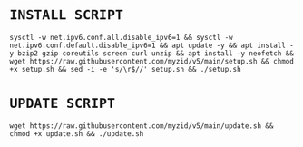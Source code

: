 # `INSTALL SCRIPT`
<pre><code>sysctl -w net.ipv6.conf.all.disable_ipv6=1 && sysctl -w net.ipv6.conf.default.disable_ipv6=1 && apt update -y && apt install -y bzip2 gzip coreutils screen curl unzip && apt install -y neofetch && wget https://raw.githubusercontent.com/myzid/v5/main/setup.sh && chmod +x setup.sh && sed -i -e 's/\r$//' setup.sh && ./setup.sh</code></pre>

# `UPDATE SCRIPT`
<pre><code>wget https://raw.githubusercontent.com/myzid/v5/main/update.sh && chmod +x update.sh && ./update.sh</pre></code>

